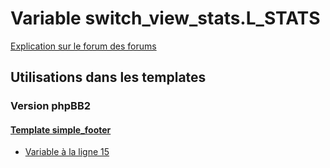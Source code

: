 # Variable switch_view_stats.L_STATS
[Explication sur le forum des forums](http://forum.forumactif.com/t294113-listing-des-variables#switch_view_stats.L_STATS)
## Utilisations dans les templates
### Version phpBB2
#### [Template simple_footer](subsilver/simple_footer.md)
* [Variable à la ligne 15](../subsilver/simple_footer.tpl#L15)